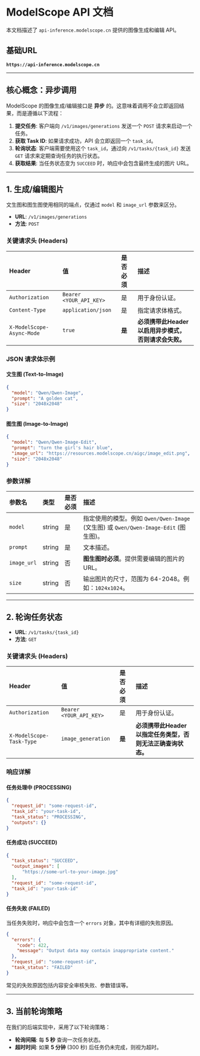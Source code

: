 # ModelScope API 文档

本文档描述了 `api-inference.modelscope.cn` 提供的图像生成和编辑 API。

## 基础URL

**`https://api-inference.modelscope.cn`**

---

## 核心概念：异步调用

ModelScope 的图像生成/编辑接口是 **异步** 的。这意味着调用不会立即返回结果，而是遵循以下流程：

1.  **提交任务**: 客户端向 `/v1/images/generations` 发送一个 `POST` 请求来启动一个任务。
2.  **获取 Task ID**: 如果请求成功，API 会立即返回一个 `task_id`。
3.  **轮询状态**: 客户端需要使用这个 `task_id`，通过向 `/v1/tasks/{task_id}` 发送 `GET` 请求来定期查询任务的执行状态。
4.  **获取结果**: 当任务状态变为 `SUCCEED` 时，响应中会包含最终生成的图片 URL。

---

## 1. 生成/编辑图片

文生图和图生图使用相同的端点，仅通过 `model` 和 `image_url` 参数来区分。

- **URL**: `/v1/images/generations`
- **方法**: `POST`

### 关键请求头 (Headers)

| Header | 值 | 是否必须 | 描述 |
| :--- | :--- | :--- | :--- |
| `Authorization` | `Bearer <YOUR_API_KEY>` | 是 | 用于身份认证。 |
| `Content-Type` | `application/json` | 是 | 指定请求体格式。 |
| `X-ModelScope-Async-Mode` | `true` | **是** | **必须携带此Header以启用异步模式，否则请求会失败。** |

### JSON 请求体示例

#### 文生图 (Text-to-Image)
```json
{
  "model": "Qwen/Qwen-Image",
  "prompt": "A golden cat",
  "size": "2048x2048"
}
```

#### 图生图 (Image-to-Image)
```json
{
  "model": "Qwen/Qwen-Image-Edit",
  "prompt": "turn the girl's hair blue",
  "image_url": "https://resources.modelscope.cn/aigc/image_edit.png",
  "size": "2048x2048"
}
```

### 参数详解

| 参数名 | 类型 | 是否必须 | 描述 |
| :--- | :--- | :--- | :--- |
| `model` | string | 是 | 指定使用的模型。例如 `Qwen/Qwen-Image` (文生图) 或 `Qwen/Qwen-Image-Edit` (图生图)。 |
| `prompt` | string | 是 | 文本描述。 |
| `image_url` | string | 否 | **图生图时必须**。提供需要编辑的图片的 URL。 |
| `size` | string | 否 | 输出图片的尺寸，范围为 64-2048。例如：`1024x1024`。 |

---

## 2. 轮询任务状态

- **URL**: `/v1/tasks/{task_id}`
- **方法**: `GET`

### 关键请求头 (Headers)

| Header | 值 | 是否必须 | 描述 |
| :--- | :--- | :--- | :--- |
| `Authorization` | `Bearer <YOUR_API_KEY>` | 是 | 用于身份认证。 |
| `X-ModelScope-Task-Type` | `image_generation` | **是** | **必须携带此Header以指定任务类型，否则无法正确查询状态。** |

### 响应详解

#### 任务处理中 (PROCESSING)
```json
{
  "request_id": "some-request-id",
  "task_id": "your-task-id",
  "task_status": "PROCESSING",
  "outputs": {}
}
```

#### 任务成功 (SUCCEED)
```json
{
  "task_status": "SUCCEED",
  "output_images": [
      "https://some-url-to-your-image.jpg"
  ],
  "request_id": "some-request-id",
  "task_id": "your-task-id"
}
```

#### 任务失败 (FAILED)
当任务失败时，响应中会包含一个 `errors` 对象，其中有详细的失败原因。
```json
{
  "errors": {
    "code": 422,
    "message": "Output data may contain inappropriate content."
  },
  "request_id": "some-request-id",
  "task_status": "FAILED"
}
```
常见的失败原因包括内容安全审核失败、参数错误等。

---

## 3. 当前轮询策略

在我们的后端实现中，采用了以下轮询策略：
- **轮询间隔**: 每 **5 秒** 查询一次任务状态。
- **超时时间**: 如果 **5 分钟** (300 秒) 后任务仍未完成，则视为超时。